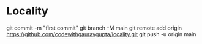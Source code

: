 # Locality




git commit -m "first commit"
git branch -M main
git remote add origin https://github.com/codewithgauravgupta/locality.git
git push -u origin main